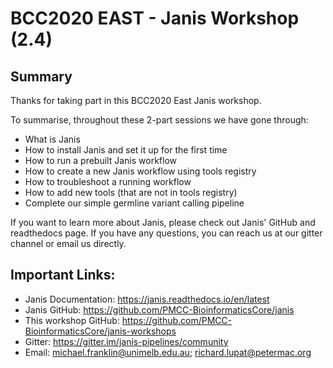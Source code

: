 # BCC2020 EAST - Janis Workshop (2.4)

## Summary

Thanks for taking part in this BCC2020 East Janis workshop. 

To summarise, throughout these 2-part sessions we have gone through:

- What is Janis
- How to install Janis and set it up for the first time
- How to run a prebuilt Janis workflow
- How to create a new Janis workflow using tools registry
- How to troubleshoot a running workflow
- How to add new tools (that are not in tools registry) 
- Complete our simple germline variant calling pipeline

If you want to learn more about Janis, please check out Janis' GitHub and readthedocs page. If you have any questions, you can reach us at our gitter channel or email us directly. 

## Important Links:

- Janis Documentation: https://janis.readthedocs.io/en/latest
- Janis GitHub: https://github.com/PMCC-BioinformaticsCore/janis
- This workshop GitHub: https://github.com/PMCC-BioinformaticsCore/janis-workshops
- Gitter: https://gitter.im/janis-pipelines/community
- Email: michael.franklin@unimelb.edu.au; richard.lupat@petermac.org
